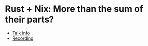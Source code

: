 # Rust + Nix: More than the sum of their parts?

* [Talk info](https://talks.nixcon.org/nixcon-2023/talk/CQVAZU/)
* [Recording](https://media.ccc.de/v/nixcon-2023-35849-rust-nix-more-than-the-sum-of-their-parts-)
